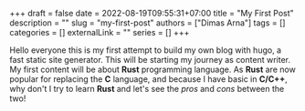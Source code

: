 +++ 
draft = false
date = 2022-08-19T09:55:31+07:00
title = "My First Post"
description = ""
slug = "my-first-post"
authors = ["Dimas Arna"]
tags = []
categories = []
externalLink = ""
series = []
+++

Hello everyone this is my first attempt to build my own blog with hugo, a fast static site generator.
This will be starting my journey as content writer. My first content will be about **Rust** programming language.
As **Rust** are now popular for replacing the **C** language, and because I have basic in **C/C++**, why don't I try to learn **Rust** and let's see the *pros* and *cons* between the two!
